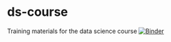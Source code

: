 # ds-course
Training materials for the data science course
[![Binder](https://mybinder.org/badge_logo.svg)](https://mybinder.org/v2/gh/eurostat/ds-course/HEAD?filepath=index.ipynb)

